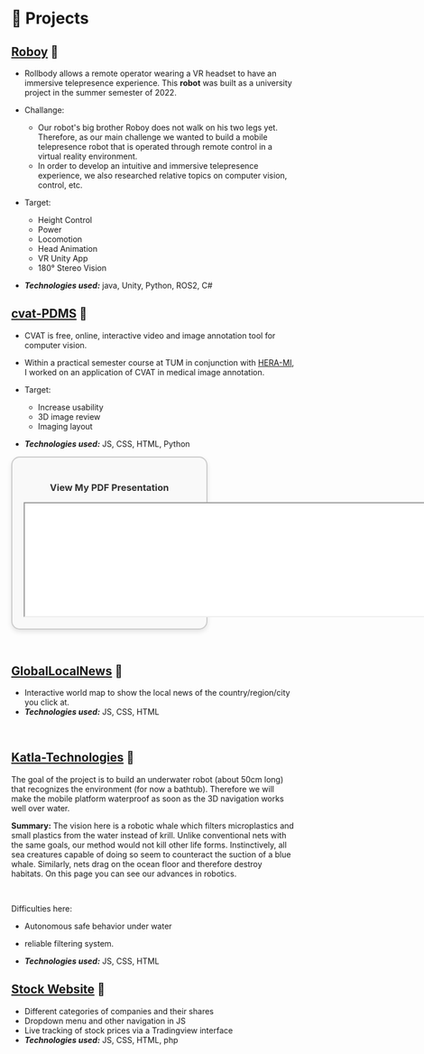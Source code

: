 # 🧪 Projects
## [Roboy](https://roboy.github.io/rollbody/) 🔗

- Rollbody allows a remote operator wearing a VR headset to have an immersive telepresence experience. This **robot** was built as a university project in the summer semester of 2022.
- Challange:
  - Our robot's big brother Roboy does not walk on his two legs yet. Therefore, as our main challenge we wanted to build a mobile telepresence robot that is operated through remote control in a virtual reality environment.
  - In order to develop an intuitive and immersive telepresence experience, we also researched relative topics on computer vision, control, etc.
- Target: 
  - Height Control
  - Power
  - Locomotion
  - Head Animation
  - VR Unity App
  - 180° Stereo Vision

- _**Technologies used:**_ java, Unity, Python, ROS2, C#

## [cvat-PDMS](https://github.com/phknestel/cvat-PDMS) 🔗

- CVAT is free, online, interactive video and image annotation tool for computer vision.
- Within a practical semester course at TUM in conjunction with [HERA-MI](https://www.hera-mi.com), I worked on an application of CVAT in medical image annotation.
- Target: 
  - Increase usability
  - 3D image review
  - Imaging layout

- _**Technologies used:**_ JS, CSS, HTML, Python

<div style="border: 2px solid #ccc; padding: 20px; background-color: #f9f9f9; border-radius: 15px; display: inline-block; text-align: center; box-shadow: 0 4px 8px rgba(0, 0, 0, 0.1);">
    <h3 style="color: #333;">View My PDF Presentation</h3>
    <iframe src="/portfolio/presentation_and_thesis/01_Philipp_FinalPresentation.pdf" width="600%" height="200px">
        Your browser does not support iframes. You can view the PDF <a href="/portfolio/presentations/presentation.pdf">here</a>.
    </iframe>
</div>

&nbsp;

## [GlobalLocalNews](https://github.com/phknestel/GlobalLocalNews) 🔗

- Interactive world map to show the local news of the country/region/city you click at.
- _**Technologies used:**_ JS, CSS, HTML

&nbsp;

## [Katla-Technologies](https://github.com/phknestel/Katla-Technologies) 🔗

The goal of the project is to build an underwater robot (about 50cm long) that recognizes the environment (for now a bathtub). 
Therefore we will make the mobile platform waterproof as soon as the 3D navigation works well over water.

**Summary:**
The vision here is a robotic whale which filters microplastics and small plastics from the water instead of krill.
Unlike conventional nets with the same goals, our method would not kill other life forms.
Instinctively, all sea creatures capable of doing so seem to counteract the suction of a blue whale. Similarly, nets drag on the ocean floor and therefore destroy habitats. On this page you can see our advances in robotics. 

&nbsp;

Difficulties here:
- Autonomous safe behavior under water 
- reliable filtering system.

- _**Technologies used:**_ JS, CSS, HTML
&nbsp;

## [Stock Website](https://github.com/phknestel/StockWebsite) 🔗

- Different categories of companies and their shares
- Dropdown menu and other navigation in JS
- Live tracking of stock prices via a Tradingview interface
- _**Technologies used:**_ JS, CSS, HTML, php